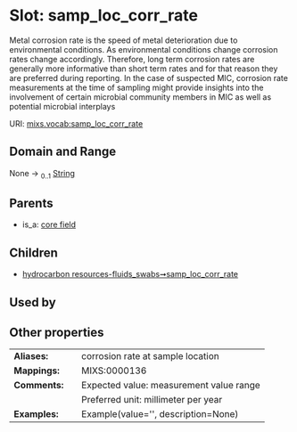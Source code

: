 
# Slot: samp_loc_corr_rate


Metal corrosion rate is the speed of metal deterioration due to environmental conditions. As environmental conditions change corrosion rates change accordingly. Therefore, long term corrosion rates are generally more informative than short term rates and for that reason they are preferred during reporting. In the case of suspected MIC, corrosion rate measurements at the time of sampling might provide insights into the involvement of certain microbial community members in MIC as well as potential microbial interplays

URI: [mixs.vocab:samp_loc_corr_rate](https://w3id.org/mixs/vocab/samp_loc_corr_rate)


## Domain and Range

None &#8594;  <sub>0..1</sub> [String](types/String.md)

## Parents

 *  is_a: [core field](core_field.md)

## Children

 *  [hydrocarbon resources-fluids_swabs➞samp_loc_corr_rate](hydrocarbon_resources_fluids_swabs_samp_loc_corr_rate.md)

## Used by


## Other properties

|  |  |  |
| --- | --- | --- |
| **Aliases:** | | corrosion rate at sample location |
| **Mappings:** | | MIXS:0000136 |
| **Comments:** | | Expected value: measurement value range |
|  | | Preferred unit: millimeter per year |
| **Examples:** | | Example(value='', description=None) |


